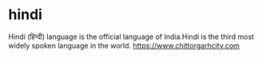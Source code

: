hindi
=====

Hindi (हिन्दी) language is the official language of India.Hindi is the third most widely spoken language in the world.
https://www.chittorgarhcity.com
